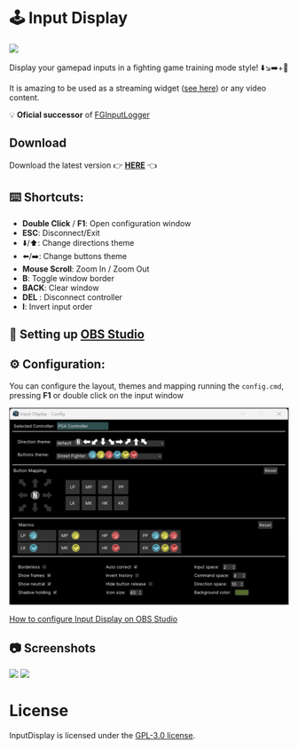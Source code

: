 # 🕹️ Input Display

![](assets/img/social_preview.png)

Display your gamepad inputs in a fighting game training mode style! ⬇️↘️➡️+👊

It is amazing to be used as a streaming
widget ([see here](https://github.com/lucasteles/InputDisplay/blob/master/how_to_obs.md)) or any video content.

💡 **Oficial successor** of [FGInputLogger](https://github.com/lucasteles/FGInputLogger)

## Download

Download the latest version 👉 [**HERE**](https://github.com/lucasteles/InputDisplay/releases) 👈

## ⌨️ Shortcuts:

- ️**Double Click** / **F1**: Open configuration window
- ️**ESC**: Disconnect/Exit
- ⬇️/⬆️: Change directions theme
- ⬅️/➡️: Change buttons theme
- **Mouse Scroll**: Zoom In / Zoom Out
- ️**B**: Toggle window border
- ️**BACK**: Clear window
- ️**DEL** : Disconnect controller
- ️**I**: Invert input order

## 🎥 Setting up [OBS Studio](https://obsproject.com)

## ⚙️ Configuration:

You can configure the layout, themes and mapping running the `config.cmd`, pressing **F1** or double click on the input
window

![](assets/img/config.png)

[How to configure Input Display on OBS Studio](https://github.com/lucasteles/InputDisplay/blob/master/how_to_obs.md)

## 📷 Screenshots

![](assets/img/print.png)
![](assets/img/themes.png)

License
=======
InputDisplay is licensed under the [GPL-3.0 license](LICENSE.txt).
